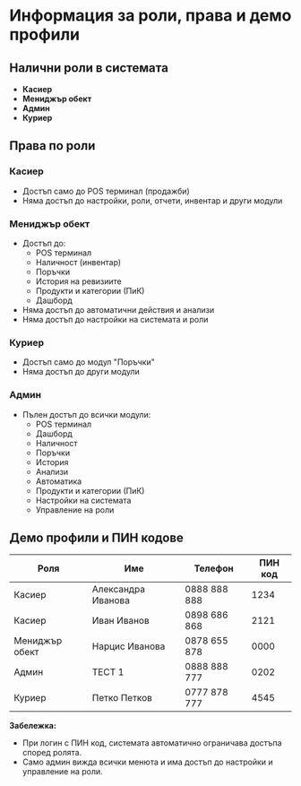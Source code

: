 # Информация за роли, права и демо профили

## Налични роли в системата

- **Касиер**
- **Мениджър обект**
- **Админ**
- **Куриер**

## Права по роли

### Касиер
- Достъп само до POS терминал (продажби)
- Няма достъп до настройки, роли, отчети, инвентар и други модули

### Мениджър обект
- Достъп до:
  - POS терминал
  - Наличност (инвентар)
  - Поръчки
  - История на ревизиите
  - Продукти и категории (ПиК)
  - Дашборд
- Няма достъп до автоматични действия и анализи
- Няма достъп до настройки на системата и роли

### Куриер
- Достъп само до модул "Поръчки"
- Няма достъп до други модули

### Админ
- Пълен достъп до всички модули:
  - POS терминал
  - Дашборд
  - Наличност
  - Поръчки
  - История
  - Анализи
  - Автоматика
  - Продукти и категории (ПиК)
  - Настройки на системата
  - Управление на роли

## Демо профили и ПИН кодове

| Роля             | Име                | Телефон         | ПИН код |
|------------------|--------------------|-----------------|---------|
| Касиер           | Александра Иванова | 0888 888 888    | 1234    |
| Касиер           | Иван Иванов        | 0898 686 868    | 2121    |
| Мениджър обект   | Нарцис Иванова     | 0878 655 878    | 0000    |
| Админ            | ТЕСТ 1             | 0888 888 777    | 0202    |
| Куриер           | Петко Петков       | 0777 878 777    | 4545    |

**Забележка:**
- При логин с ПИН код, системата автоматично ограничава достъпа според ролята.
- Само админ вижда всички менюта и има достъп до настройки и управление на роли. 